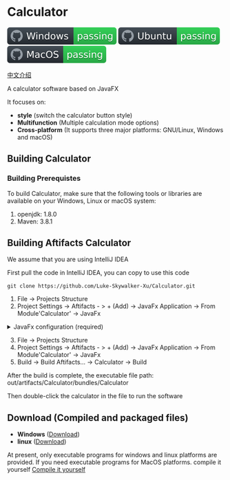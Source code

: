 # Calculator

![Windows](https://github.com/Luke-Skywalker-Xu/IconPark/blob/main/resources/Img/badge_Windows.svg)
![Ubuntu](https://github.com/Luke-Skywalker-Xu/IconPark/blob/main/resources/Img/badge_Ubuntu.svg)
![MacOS](https://github.com/Luke-Skywalker-Xu/IconPark/blob/main/resources/Img/badge_MacOS.svg)

[中文介绍](README_zh.md)

A calculator software based on JavaFX

It focuses on:
 - **style** (switch the calculator button style)
 - **Multifunction** (Multiple calculation mode options)
 - **Cross-platform** (It supports three major platforms: GNU/Linux, Windows and macOS)
 
 ## Building Calculator
 ### Building Prerequistes
To build Calculator, make sure that the following tools or libraries are available on your Windows, Linux or macOS system:
1. openjdk: 1.8.0
1. Maven: 3.8.1


 <span id="Compile it yourself" > </span>
## Building Aftifacts Calculator 
 
We assume that you are using IntelliJ IDEA 

First pull the code in IntelliJ IDEA, you can copy to use this code
 
<pre><code>git clone https://github.com/Luke-Skywalker-Xu/Calculator.git</code></pre>

1. File -> Projects Structure 
2. Project Settings -> Aftifacts - > + (Add) -> JavaFx Application -> From Module'Calculator' -> JavaFx

<details>
<summary>JavaFx configuration (required)</summary>

1. Application class -> MainApplication(org.luke) -> OK
1. Title: Calculator 
1. Native bundle: all
1. Apply

</details>

3. File -> Projects Structure 
4. Project Settings -> Aftifacts - > + (Add) -> JavaFx Application -> From Module'Calculator' -> JavaFx
5. Build -> Build Aftifacts... -> Calculator -> Build

After the build is complete, the executable file path: out/artifacts/Calculator/bundles/Calculator

Then double-click the calculator in the file to run the software

 ## Download (Compiled and packaged files)
 
  - **Windows** ([Download](https://github.com/Luke-Skywalker-Xu/Calculator/releases))
  - **linux** ([Download](https://github.com/Luke-Skywalker-Xu/Calculator/releases))

At present, only executable programs for windows and linux platforms are provided. If you need executable programs for MacOS platforms.
compile it yourself
<a href="#Compile it yourself">Compile it yourself</a>



